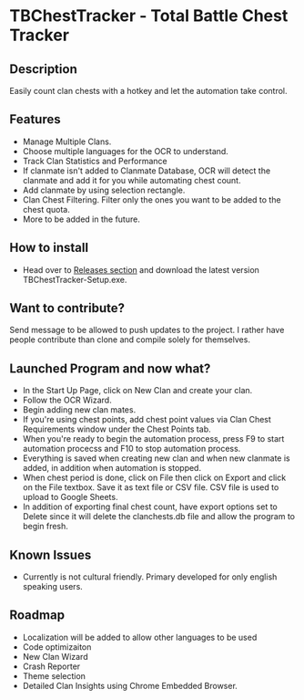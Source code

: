 # TBChestTracker - Total Battle Chest Tracker

## Description
Easily count clan chests with a hotkey and let the automation take control. 
## Features
- Manage Multiple Clans.
- Choose multiple languages for the OCR to understand.
- Track Clan Statistics and Performance
- If clanmate isn't added to Clanmate Database, OCR will detect the clanmate and add it for you while automating chest count.
- Add clanmate by using selection rectangle.
- Clan Chest Filtering. Filter only the ones you want to be added to the chest quota.
- More to be added in the future. 
## How to install
- Head over to [Releases section](https://github.com/SICGames/TBChestTracker/releases) and download the latest version TBChestTracker-Setup.exe.

## Want to contribute? 
Send message to be allowed to push updates to the project. I rather have people contribute than clone and compile solely for themselves.

## Launched Program and now what?
- In the Start Up Page, click on New Clan and create your clan. 
- Follow the OCR Wizard. 
- Begin adding new clan mates. 
- If you're using chest points, add chest point values via Clan Chest Requirements window under the Chest Points tab.
- When you're ready to begin the automation process, press F9 to start automation procecss and F10 to stop automation process.
- Everything is saved when creating new clan and when new clanmate is added, in addition when automation is stopped.
- When chest period is done, click on File then click on Export and click on the File textbox. Save it as text file or CSV file. CSV file is used to upload to Google Sheets. 
- In addition of exporting final chest count, have export options set to Delete since it will delete the clanchests.db file and allow the program to begin fresh.

## Known Issues
- Currently is not cultural friendly. Primary developed for only english speaking users.

## Roadmap 
- Localization will be added to allow other languages to be used
- Code optimizaiton
- New Clan Wizard
- Crash Reporter
- Theme selection
- Detailed Clan Insights using Chrome Embedded Browser.


